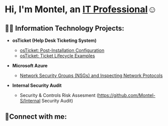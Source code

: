 <h1>Hi, I'm Montel, an <a href="https://www.linkedin.com/in/montel-s/">IT Professional</a>☺</h1>

<h2>👨‍💻 Information Technology Projects:</h2>

- <b>osTicket (Help Desk Ticketing System)</b>
  - [osTicket: Post-Installation Configuration](https://github.com/Montel-S/post-install-config)
  - [osTicket: Ticket Lifecycle Examples](https://github.com/Montel-S/ticket-lifecycle)
- <b>Microsoft Azure</b>

  - [Network Security Groups (NSGs) and Inspecting Network Protocols](https://github.com/Montel-S/azure-network-protocols)




- <b>Internal Security Audit</b>
    - Security & Controls Risk Assesment (https://github.com/Montel-S/Internal Security Audit)



<h2>🤳Connect with me:</h2>




[linkedin]: https://www.linkedin.com/in/montel-s/
[indeed]: https://profile.indeed.com/?hl=en_US&co=US&from=gnav-jobseeker-profile--profile-one-frontend

